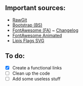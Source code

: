 ## Important sources:
- [RawGit](https://rawgit.com/)
- [Bootstrap (BS)](https://getbootstrap.com/)
- [FontAwesome (FA)](https://fontawesome.com/) ~ [Changelog](https://github.com/FortAwesome/Font-Awesome/blob/master/CHANGELOG.md)
- [FontAwesome Animated](https://l-lin.github.io/font-awesome-animation/)
- [Lipis Flags SVG](http://flag-icon-css.lip.is/)


## To do:
- [x] Create a functional links
- [ ] Clean up the code
- [ ] Add some useless stuff
